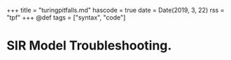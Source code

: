 +++
title = "turingpitfalls.md"
hascode = true
date = Date(2019, 3, 22)
rss = "tpf"
+++
@def tags = ["syntax", "code"]

# SIR Model Troubleshooting. 

